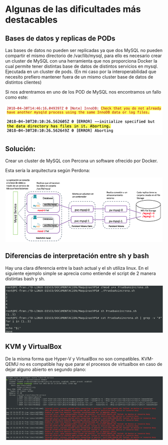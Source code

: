 # Algunas de las dificultades más destacables

## Bases de datos y replicas de PODs

Las bases de datos no pueden ser replicadas ya que dos MySQL no pueden compartir el mismo directorio de /var/lib/mysql, para ello es necesario crear un cluster de MySQL con una herramienta que nos proporciona Docker la cual permite tener distintas base de datos de distintos servicios en mysql. Ejecutada en un cluster de pods. (En mi caso por la interoperabilidad que necesito prefiero mantener fuera de un mismo cluster base de datos de distintos clientes)

Si nos adrentramos en uno de los POD de MySQL nos encontramos un fallo como este:

![foto](../imagenes/mysql.jpg)

## Solución:

Crear un cluster de MySQL con Percona un software ofrecido por Docker.

Esta sería la arquitectura según Perdona:

![foto](../imagenes/percona.jpg)

## Diferencias de interpretación entre sh y bash

Hay una clara diferencia entre la bash actual y el sh utiliza linux. En el siguiente ejemplo simple se aprecia como entiende el script de 2 manera distintas bash y sh.

![foto](../imagenes/bash.jpg)


## KVM y VirtualBox

De la misma forma que Hyper-V y VirtualBox no son compatibles. KVM-QEMU no es compatible hay que parar el procesos de virtualbox en caso de dejar alguno abierto en segundo plano:

![foto](../imagenes/errorKVM.jpg)